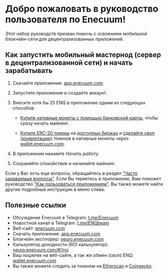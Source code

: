# Добро пожаловать в руководство пользователя по Enecuum!

Этот набор руководств призван помочь с освоением мобильной блокчейн-сети для децентрализованных приложений.

## Как запустить мобильный мастернод (сервер в децентрализованной сети) и начать зарабатывать

1. Скачайте приложение: [app.enecuum.com](https://app.enecuum.com).
2. Запустите приложение и создайте аккаунт. 
3. Внесите хотя бы 25 ENQ в приложение одним из следующих способов:

	- [Купите нативные монеты с помощью банковской карты,](how-by-card.md) чтобы сразу начать майнинг.
	
	- [Купите ERC-20 токены](how-to-buy.md) на [доступных биржах](https://enecuum.com/Buy.html) и [сделайте своп (конвертацию)](how-to-swap.md) токенов в нативные монеты через [wallet.enecuum.com](https://wallet.enecuum.com/).

4. В приложении нажмите *Начать работу*.
5. Сохраняйте спокойствие и начинайте майнинг.

Если у Вас есть еще вопросы, обращайтесь в раздел ["Часто задаваемые вопросы"](faq.md). Если Вы теряетесь в приложении, Вам поможет руководство ["Как пользоваться приложением"](how-to-use.md). Вы также можете найти другие подробные инструкции в меню слева.

## Полезные ссылки

- Обсуждение Enecuum в Telegram: [t.me/Enecuum](https://t.me/Enecuum)
- Новостной канал в Telegram: [t.me/ENQbeam](https://t.me/ENQbeam)
- Веб-сайт: [enecuum.com](https://enecuum.com)
- Скачать приложение: [app.enecuum.com](https://app.enecuum.com)
- Блокчейн эксплорер: [neuro.enecuum.com](https://neuro.enecuum.com)
- Калькулятор доходности (ROI калькулятор): [neuro.enecuum.com/#!/roi](https://neuro.enecuum.com/#!/roi)
- Ваш кошелек на веб-сайте, а так же обмен (своп) ENQ: [wallet.enecuum.com](https://wallet.enecuum.com)
- Вы также можете следить за токеном на [Etherscan](https://etherscan.io/token/0x16ea01acb4b0bca2000ee5473348b6937ee6f72f) и [Coingecko](https://www.coingecko.com/en/coins/enecuum).